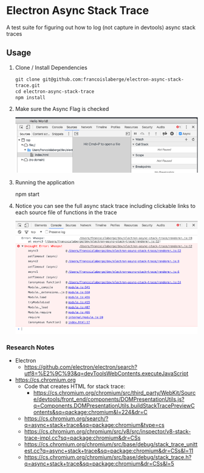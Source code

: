 # Electron Async Stack Trace
A test suite for figuring out how to log (not capture in devtools) async stack traces

## Usage

 1. Clone / Install Dependencies

        git clone git@github.com:francoislaberge/electron-async-stack-trace.git
        cd electron-async-stack-trace
        npm install

  2. Make sure the Async Flag is checked

     <img src="async-flag.png"/>

  2. Running the application

        npm start

  3. Notice you can see the full async stack trace including clickable links to
     each source file of functions in the trace

     <img src="stack-trace.png"/>


### Research Notes
  - Electron
    - https://github.com/electron/electron/search?utf8=%E2%9C%93&q=devToolsWebContents.executeJavaScript
  - https://cs.chromium.org
    - Code that creates HTML for stack trace:
	  - https://cs.chromium.org/chromium/src/third_party/WebKit/Source/devtools/front_end/components/DOMPresentationUtils.js?q=Components.DOMPresentationUtils.buildStackTracePreviewContents&sq=package:chromium&l=224&dr=C
    - https://cs.chromium.org/search/?q=async+stack+trace&sq=package:chromium&type=cs
	- https://cs.chromium.org/chromium/src/v8/src/inspector/v8-stack-trace-impl.cc?sq=package:chromium&dr=CSs
	- https://cs.chromium.org/chromium/src/base/debug/stack_trace_unittest.cc?q=async+stack+trace&sq=package:chromium&dr=CSs&l=11
	- https://cs.chromium.org/chromium/src/base/debug/stack_trace.h?q=async+stack+trace&sq=package:chromium&dr=CSs&l=5
